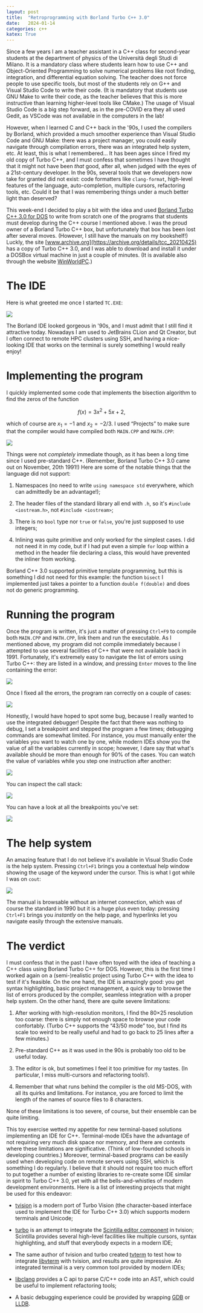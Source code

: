 ```yaml
---
layout: post
title:  "Retroprogramming with Borland Turbo C++ 3.0"
date:   2024-01-14
categories: c++
katex: True
---
```


Since a few years I am a teacher assistant in a C++ class for second-year students at the department of physics of the Università degli Studi di Milano.
It is a mandatory class where students learn how to use C++ and Object-Oriented Programming to solve numerical problems like root finding, integration, and differential equation solving.
The teacher does not force people to use specific tools, but most of the students rely on G++ and Visual Studio Code to write their code. (It is mandatory that students use GNU Make to write their code, as the teacher believes that this is more instructive than learning higher-level tools like CMake.)
The usage of Visual Studio Code is a big step forward, as in the pre-COVID era they all used Gedit, as VSCode was not available in the computers in the lab!

However, when I learned C and C++ back in the '90s, I used the compilers by Borland, which provided a much smoother experience than Visual Studio Code and GNU Make: there was a project manager, you could easily navigate through compilation errors, there was an integrated help system, etc.
At least, this is what I remembered…
It has been ages since I fired my old copy of Turbo C++, and I must confess that sometimes I have thought that it might not have been *that* good, after all, when judged with the eyes of a 21st-century developer.
In the 90s, several tools that we developers now take for granted did not exist: code formatters like `clang-format`, high-level features of the language, auto-completion, multiple cursors, refactoring tools, etc.
Could it be that I was remembering things under a much better light than deserved?

This week-end I decided to play a bit with the idea and used [Borland Turbo C++ 3.0 for DOS](https://en.wikipedia.org/wiki/Turbo_C%2B%2B) to write from scratch one of the programs that students must develop during the C++ course I mentioned above.
I was the proud owner of a Borland Turbo C++ box, but unfortunately that box has been lost after several moves. (However, I still have the manuals on my bookshelf!)
Luckly, the site [www.archive.org](https://archive.org/details/tcc_20210425) has a copy of Turbo C++ 3.0, and I was able to download and install it under a DOSBox virtual machine in just a couple of minutes. (It is available also through the website [WinWorldPC](https://winworldpc.com/product/turbo-c/3x).)

# The IDE

Here is what greeted me once I started `TC.EXE`:

![](/assets/2024-01-14-turbocpp/tc_000.png)

The Borland IDE looked gorgeous in '90s, and I must admit that I still find it attractive today.
Nowadays I am used to JetBrains CLion and Qt Creator, but I often connect to remote HPC clusters using SSH, and having a nice-looking IDE that works on the terminal is surely something I would really enjoy!

# Implementing the program

I quickly implemented some code that implements the bisection algorithm to find the zeros of the function

$$
f(x) = 3x^2 + 5x + 2,
$$

which of course are $x_1 = -1$ and $x_2 = -2/3$. I used “Projects” to make sure that the compiler would have compiled both `MAIN.CPP` and `MATH.CPP`:

![](/assets/2024-01-14-turbocpp/tc_001.png)

Things were not *completely* immediate though, as it has been a long time since I used pre-standard C++. (Remember, Borland Turbo C++ 3.0 came out on November, 20th 1991!) Here are some of the notable things that the language did not support:

1. Namespaces (no need to write `using namespace std` everywhere, which can admittedly be an advantage!);

2. The header files of the standard library all end with `.h`, so it's `#include <iostream.h>`, not `#include <iostream>`;

3. There is no `bool` type nor `true` or `false`, you're just supposed to use integers;

4. Inlining was quite primitive and only worked for the simplest cases. I did not need it in my code, but if I had put even a simple `for` loop within a method in the header file declaring a class, this would have prevented the inliner from working.

Borland C++ 3.0 supported primitive template programming, but this is something I did not need for this example: the function `bisect` I implemented just takes a pointer to a function `double f(double)` and does not do generic programming.


# Running the program

Once the program is written, it's just a matter of pressing `Ctrl+F9` to compile both `MAIN.CPP` and `MATH.CPP`, link them and run the executable.
As I mentioned above, my program did not compile immediately because I attempted to use several facilities of C++ that were not available back in 1991.
Fortunately, it's extremely easy to navigate the list of errors using Turbo C++: they are listed in a window, and pressing `Enter` moves to the line containing the error:

![](/assets/2024-01-14-turbocpp/tc_002b.png)

Once I fixed all the errors, the program ran correctly on a couple of cases:

![](/assets/2024-01-14-turbocpp/tc_002.png)

Honestly, I would have hoped to spot some bug, because I really wanted to use the integrated debugger!
Despite the fact that there was nothing to debug, I set a breakpoint and stepped the program a few times; debugging commands are somewhat limited.
For instance, you must manually enter the variables you want to watch one by one, while modern IDEs show you the value of all the variables currently in scope; however, I dare say that what's available should be more than enough for 90% of the cases.
You can watch the value of variables while you step one instruction after another:

![](/assets/2024-01-14-turbocpp/tc_003.png)

You can inspect the call stack:

![](/assets/2024-01-14-turbocpp/tc_004.png)

You can have a look at all the breakpoints you've set:

![](/assets/2024-01-14-turbocpp/tc_005.png)


# The help system

An amazing feature that I do not believe it's available in Visual Studio Code is the help system. Pressing `Ctrl+F1` brings you a contextual help window showing the usage of the keyword under the cursor. This is what I got while I was on `cout`:

![](/assets/2024-01-14-turbocpp/tc_006.png)

The manual is browsable without an internet connection, which was of course the standard in 1990 but it is a huge plus even today: pressing `Ctrl+F1` brings you *instantly* on the help page, and hyperlinks let you navigate easily through the extensive manuals.


# The verdict

I must confess that in the past I have often toyed with the idea of teaching a C++ class using Borland Turbo C++ for DOS. However, this is the first time I worked again on a (semi-)realistic project using Turbo C++ with the idea to test if it's feasible. On the one hand, the IDE is amazingly good: you get syntax highlighting, basic project management, a quick way to browse the list of errors produced by the compiler, seamless integration with a proper help system. On the other hand, there are quite severe limitations:

1.  After working with high-resolution monitors, I find the 80×25 resolution too coarse: there is simply not enough space to browse your code confortably. (Turbo C++ supports the “43/50 mode” too, but I find its scale too weird to be really useful and had to go back to 25 lines after a few minutes.)

2.  Pre-standard C++ as it was used in the 90s is probably too old to be useful today.

3.  The editor is ok, but sometimes I feel it too primitive for my tastes. (In particular, I miss multi-cursors and refactoring tools!).

4.  Remember that what runs behind the compiler is the old MS-DOS, with all its quirks and limitations. For instance, you are forced to limit the length of the names of source files to 8 characters.

None of these limitations is too severe, of course, but their ensemble can be quite limiting.

This toy exercise wetted my appetite for new terminal-based solutions implementing an IDE for C++.
Terminal-mode IDEs have the advantage of not requiring very much disk space nor memory, and there are contexts where these limitations are significative.
(Think of low-founded schools in developing countries.)
Moreover, terminal-based programs can be easily used when developing code on remote servers using SSH, which is something I do regularly.
I believe that it should not require too much effort to put together a number of existing libraries to re-create some IDE similar in spirit to Turbo C++ 3.0, yet with all the bells-and-whistles of modern development environments. Here is a list of interesting projects that might be used for this endeavor:

-  [tvision](https://github.com/magiblot/tvision/) is a modern port of Turbo Vision (the character-based interface used to implement the IDE for Turbo C++ 3.0) which supports modern terminals and Unicode;

-  [turbo](https://github.com/magiblot/turbo) is an attempt to integrate the [Scintilla editor component](https://www.scintilla.org/index.html) in tvision; Scintilla provides several high-level facilities like multiple cursors, syntax highlighting, and stuff that everybody expects in a modern IDE;

-  The same author of tvision and turbo created [tvterm](https://github.com/magiblot/tvterm) to test how to integrate [libvterm](https://www.leonerd.org.uk/code/libvterm/) with tvision, and results are quite impressive. An integrated terminal is a very common tool provided by modern IDEs;

-  [libclang](https://clang.llvm.org/doxygen/group__CINDEX.html) provides a C api to parse C/C++ code into an AST, which could be useful to implement refactoring tools;

-  A basic debugging experience could be provided by wrapping [GDB](https://www.sourceware.org/gdb/) or [LLDB](https://lldb.llvm.org/).
